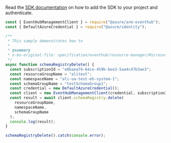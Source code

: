 Read the [SDK documentation](https://github.com/Azure/azure-sdk-for-js/blob/%40azure%2Farm-eventhub_5.0.1/sdk/eventhub/arm-eventhub/README.md) on how to add the SDK to your project and authenticate.

```javascript
const { EventHubManagementClient } = require("@azure/arm-eventhub");
const { DefaultAzureCredential } = require("@azure/identity");

/**
 * This sample demonstrates how to
 *
 * @summary
 * x-ms-original-file: specification/eventhub/resource-manager/Microsoft.EventHub/stable/2021-11-01/examples/SchemaRegistry/SchemaRegistryDelete.json
 */
async function schemaRegistryDelete() {
  const subscriptionId = "e8baea74-64ce-459b-bee3-5aa4c47b3ae3";
  const resourceGroupName = "alitest";
  const namespaceName = "ali-ua-test-eh-system-1";
  const schemaGroupName = "testSchemaGroup1";
  const credential = new DefaultAzureCredential();
  const client = new EventHubManagementClient(credential, subscriptionId);
  const result = await client.schemaRegistry.delete(
    resourceGroupName,
    namespaceName,
    schemaGroupName
  );
  console.log(result);
}

schemaRegistryDelete().catch(console.error);
```
